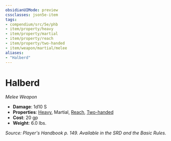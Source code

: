 ```yaml
---
obsidianUIMode: preview
cssclasses: json5e-item
tags:
- compendium/src/5e/phb
- item/property/heavy
- item/property/martial
- item/property/reach
- item/property/two-handed
- item/weapon/martial/melee
aliases: 
- "Halberd"
---
```

# Halberd
*Melee Weapon*  

- **Damage**: 1d10 S
- **Properties**: [Heavy](5E2014官方资源/规则/item-properties.md#Heavy), Martial, [Reach](5E2014官方资源/规则/item-properties.md#Reach), [Two-handed](5E2014官方资源/规则/item-properties.md#Two-handed)
- **Cost**: 20 gp
- **Weight**: 6.0 lbs.

*Source: Player's Handbook p. 149. Available in the SRD and the Basic Rules.*